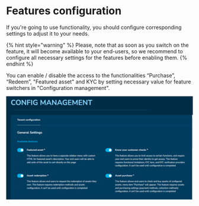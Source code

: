 # Features configuration

If you're going to use functionality, you should configure corresponding settings to adjust it to your needs.

{% hint style="warning" %}
Please, note that as soon as you switch on the feature, it will become available to your end-users, so we recommend to configure all necessary settings for the features before enabling them.
{% endhint %}

You can enable / disable the access to the functionalities “Purchase”, “Redeem”, "Featured asset" and KYC by setting necessary value for feature switchers in "Configuration management".&#x20;

![](<../../../.gitbook/assets/image (21).png>)
